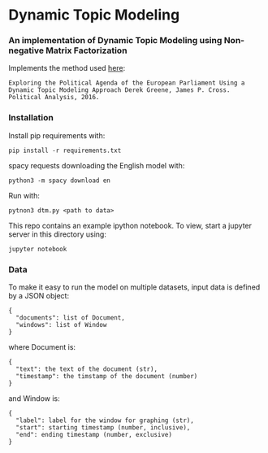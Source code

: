 # Dynamic Topic Modeling
### An implementation of Dynamic Topic Modeling using Non-negative Matrix Factorization

Implements the method used [here](http://arxiv.org/abs/1607.03055):
```
Exploring the Political Agenda of the European Parliament Using a
Dynamic Topic Modeling Approach Derek Greene, James P. Cross.
Political Analysis, 2016.
```

### Installation

Install pip requirements with:
```
pip install -r requirements.txt
```

spacy requests downloading the English model with:
```
python3 -m spacy download en
```

Run with:
```
pytnon3 dtm.py <path to data>
```

This repo contains an example ipython notebook. To view, start a jupyter server
in this directory using:
```
jupyter notebook
```


### Data

To make it easy to run the model on multiple datasets, input data is defined by a JSON object:
```
{
  "documents": list of Document,
  "windows": list of Window
}
```

where Document is:
```
{
  "text": the text of the document (str),
  "timestamp": the timstamp of the document (number)
}
```

and Window is:
```
{
  "label": label for the window for graphing (str),
  "start": starting timestamp (number, inclusive),
  "end": ending timestamp (number, exclusive)
}
```
